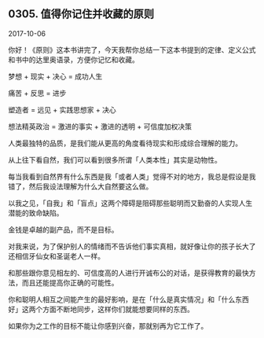 ## 0305. 值得你记住并收藏的原则

2017-10-06

你好！《原则》这本书讲完了，今天我帮你总结一下这本书提到的定律、定义公式和书中的达里奥语录，方便你记忆和收藏。

梦想 + 现实 + 决心 = 成功人生

痛苦 + 反思 = 进步

塑造者 = 远见 + 实践思想家 + 决心

想法精英政治 = 激进的事实 + 激进的透明 + 可信度加权决策

人类最独特的品质，是我们能从更高的角度看待现实和形成综合理解的能力。

从上往下看自然，我们可以看到很多所谓「人类本性」其实是动物性。

每当我看到自然界有什么东西是我「或者人类」觉得不对的地方，我总是假设是我错了，然后我设法理解为什么大自然要这么做。

以我之见，「自我」和「盲点」这两个障碍是阻碍那些聪明而又勤奋的人实现人生潜能的致命缺陷。

金钱是卓越的副产品，而不是目标。

对我来说，为了保护别人的情绪而不告诉他们事实真相，就好像让你的孩子长大了还相信牙仙女和圣诞老人一样。

和那些跟你意见相左的、可信度高的人进行开诚布公的对话，是获得教育的最快方法，而且还能提高你正确的可能性。

你和聪明人相互之间能产生的最好影响，是在「什么是真实情况」和「什么东西好」这两个方面不断地同步，这样你们就能想要同样的东西。

如果你为之工作的目标不能让你感到兴奋，那就别再为它工作了。

